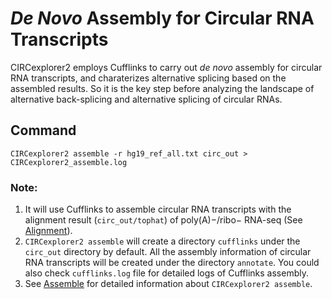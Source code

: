 # *De Novo* Assembly for Circular RNA Transcripts

CIRCexplorer2 employs Cufflinks to carry out *de novo* assembly for circular RNA transcripts, and charaterizes alternative splicing based on the assembled results. So it is the key step before analyzing the landscape of alternative back-splicing and alternative splicing of circular RNAs.

## Command

```
CIRCexplorer2 assemble -r hg19_ref_all.txt circ_out > CIRCexplorer2_assemble.log
```

### Note:
1. It will use Cufflinks to assemble circular RNA transcripts with the alignment result (`circ_out/tophat`) of poly(A)−/ribo− RNA-seq (See [Alignment](../tutorial/alignment.md)).
2. `CIRCexplorer2 assemble` will create a directory `cufflinks` under the `circ_out` directory by default. All the assembly information of circular RNA transcripts will be created under the directory `annotate`. You could also check `cufflinks.log` file for detailed logs of Cufflinks assembly.
3. See [Assemble](../modules/assemble.md) for detailed information about `CIRCexplorer2 assemble`.
